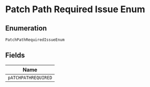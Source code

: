 
# Patch Path Required Issue Enum

## Enumeration

`PatchPathRequiredIssueEnum`

## Fields

| Name |
|  --- |
| `pATCHPATHREQUIRED` |

